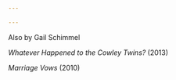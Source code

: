 ```yaml
---

---
```


Also by Gail Schimmel

*Whatever Happened to the Cowley Twins?* (2013)

*Marriage Vows* (2010)

